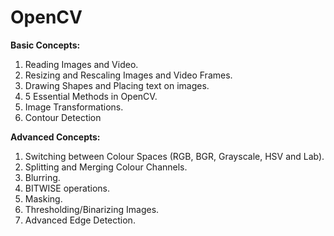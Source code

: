 # OpenCV
**Basic Concepts:**

1. Reading Images and Video.
2. Resizing and Rescaling Images and Video Frames.
3. Drawing Shapes and Placing text on images.
4. 5 Essential Methods in OpenCV.
5. Image Transformations.
6. Contour Detection

**Advanced Concepts:**

1. Switching between Colour Spaces (RGB, BGR, Grayscale, HSV and Lab).
2. Splitting and Merging Colour Channels.
3. Blurring.
4. BITWISE operations.
5. Masking.
6. Thresholding/Binarizing Images.
7. Advanced Edge Detection. 
